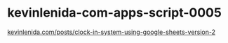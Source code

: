 # kevinlenida-com-apps-script-0005
[kevinlenida.com/posts/clock-in-system-using-google-sheets-version-2](https://kevinlenida.com/posts/clock-in-system-using-google-sheets-version-2)
